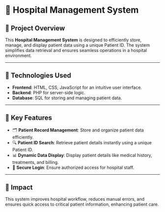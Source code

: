 # 🏥 Hospital Management System  

## 📜 Project Overview  
This **Hospital Management System** is designed to efficiently store, manage, and display patient data using a unique Patient ID. The system simplifies data retrieval and ensures seamless operations in a hospital environment.  

---

## 🔧 Technologies Used  
- **Frontend**: HTML, CSS, JavaScript for an intuitive user interface.  
- **Backend**: PHP for server-side logic.  
- **Database**: SQL for storing and managing patient data.  

---

## 🔑 Key Features  
- 🗂️ **Patient Record Management**: Store and organize patient data efficiently.  
- 🔍 **Patient ID Search**: Retrieve patient details instantly using a unique Patient ID.  
- 📊 **Dynamic Data Display**: Display patient details like medical history, treatments, and billing.  
- 🔐 **Secure Login**: Ensure authorized access for hospital staff.  

---

## 🌟 Impact  
This system improves hospital workflow, reduces manual errors, and ensures quick access to critical patient information, enhancing patient care.  

